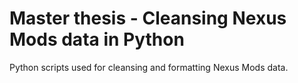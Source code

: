# Master thesis - Cleansing Nexus Mods data in Python
Python scripts used for cleansing and formatting Nexus Mods data.
